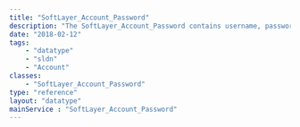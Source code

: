```yaml
---
title: "SoftLayer_Account_Password"
description: "The SoftLayer_Account_Password contains username, passwords and notes for services that may require for external applications such the Webcc interface for the EVault Storage service. "
date: "2018-02-12"
tags:
    - "datatype"
    - "sldn"
    - "Account"
classes:
    - "SoftLayer_Account_Password"
type: "reference"
layout: "datatype"
mainService : "SoftLayer_Account_Password"
---
```


